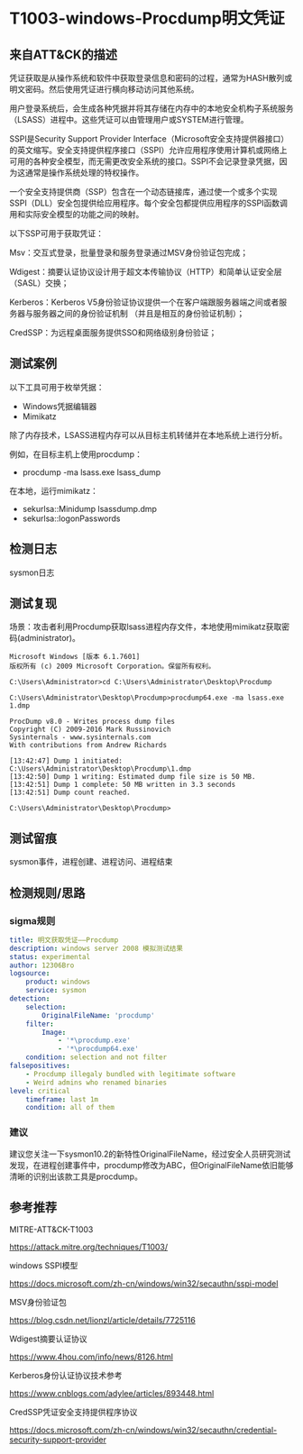 # T1003-windows-Procdump明文凭证

## 来自ATT&CK的描述

凭证获取是从操作系统和软件中获取登录信息和密码的过程，通常为HASH散列或明文密码。然后使用凭证进行横向移动访问其他系统。

用户登录系统后，会生成各种凭据并将其存储在内存中的本地安全机构子系统服务（LSASS）进程中。这些凭证可以由管理用户或SYSTEM进行管理。

SSPI是Security Support Provider Interface（Microsoft安全支持提供器接口）的英文缩写。安全支持提供程序接口（SSPI）允许应用程序使用计算机或网络上可用的各种安全模型，而无需更改安全系统的接口。SSPI不会记录登录凭据，因为这通常是操作系统处理的特权操作。

一个安全支持提供商（SSP）包含在一个动态链接库，通过使一个或多个实现SSPI（DLL）安全包提供给应用程序。每个安全包都提供应用程序的SSPI函数调用和实际安全模型的功能之间的映射。

以下SSP可用于获取凭证：

Msv：交互式登录，批量登录和服务登录通过MSV身份验证包完成；

Wdigest：摘要认证协议设计用于超文本传输协议（HTTP）和简单认证安全层（SASL）交换；

Kerberos：Kerberos V5身份验证协议提供一个在客户端跟服务器端之间或者服务器与服务器之间的身份验证机制 （并且是相互的身份验证机制）；

CredSSP：为远程桌面服务提供SSO和网络级别身份验证；

## 测试案例

以下工具可用于枚举凭据：

- Windows凭据编辑器
- Mimikatz

除了内存技术，LSASS进程内存可以从目标主机转储并在本地系统上进行分析。

例如，在目标主机上使用procdump：

- procdump -ma lsass.exe lsass_dump

在本地，运行mimikatz：

- sekurlsa::Minidump lsassdump.dmp
- sekurlsa::logonPasswords

## 检测日志

sysmon日志

## 测试复现

场景：攻击者利用Procdump获取lsass进程内存文件，本地使用mimikatz获取密码(administrator)。

```dos
Microsoft Windows [版本 6.1.7601]
版权所有 (c) 2009 Microsoft Corporation。保留所有权利。

C:\Users\Administrator>cd C:\Users\Administrator\Desktop\Procdump

C:\Users\Administrator\Desktop\Procdump>procdump64.exe -ma lsass.exe 1.dmp

ProcDump v8.0 - Writes process dump files
Copyright (C) 2009-2016 Mark Russinovich
Sysinternals - www.sysinternals.com
With contributions from Andrew Richards

[13:42:47] Dump 1 initiated: C:\Users\Administrator\Desktop\Procdump\1.dmp
[13:42:50] Dump 1 writing: Estimated dump file size is 50 MB.
[13:42:51] Dump 1 complete: 50 MB written in 3.3 seconds
[13:42:51] Dump count reached.

C:\Users\Administrator\Desktop\Procdump>

```

## 测试留痕

sysmon事件，进程创建、进程访问、进程结束

## 检测规则/思路

### sigma规则

```yml
title: 明文获取凭证——Procdump
description: windows server 2008 模拟测试结果
status: experimental
author: 12306Bro
logsource:
    product: windows
    service: sysmon
detection:
    selection:
        OriginalFileName: 'procdump'
    filter:
        Image: 
            - '*\procdump.exe'
            - '*\procdump64.exe'
    condition: selection and not filter
falsepositives:
    - Procdump illegaly bundled with legitimate software
    - Weird admins who renamed binaries
level: critical
    timeframe: last 1m
    condition: all of them
```

### 建议

建议您关注一下sysmon10.2的新特性OriginalFileName，经过安全人员研究测试发现，在进程创建事件中，procdump修改为ABC，但OriginalFileName依旧能够清晰的识别出该款工具是procdump。

## 参考推荐

MITRE-ATT&CK-T1003

<https://attack.mitre.org/techniques/T1003/>

windows SSPI模型

<https://docs.microsoft.com/zh-cn/windows/win32/secauthn/sspi-model>

MSV身份验证包

<https://blog.csdn.net/lionzl/article/details/7725116>

Wdigest摘要认证协议

<https://www.4hou.com/info/news/8126.html>

Kerberos身份认证协议技术参考

<https://www.cnblogs.com/adylee/articles/893448.html>

CredSSP凭证安全支持提供程序协议

<https://docs.microsoft.com/zh-cn/windows/win32/secauthn/credential-security-support-provider>
